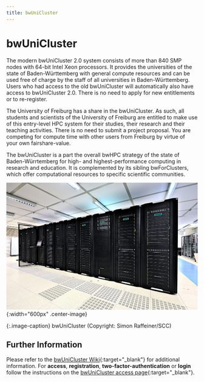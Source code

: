 ```yaml
---
title: bwUniCluster
---
```


# bwUniCluster

The modern bwUniCluster 2.0 system consists of more than 840 SMP nodes with 64-bit Intel Xeon processors.
It provides the universities of the state of Baden-Württemberg with general compute resources and can be
used free of charge by the staff of all universities in Baden-Württemberg. Users who had access to the old
bwUniCluster will automatically also have access to bwUniCluster 2.0. There is no need to apply for new
entitlements or to re-register.

The University of Freiburg has a share in the bwUniCluster. As such, all students and scientists of the
University of Freiburg are entitled to make use of this entry-level HPC system for their studies,
their research and their teaching activities.
There is no need to submit a project proposal. You are competing for compute time with other users from
Freiburg by virtue of your own fairshare-value.

The bwUniCluster is a part the overall bwHPC strategy of the state of Baden-Würrtemberg for high- and
highest-performance computing in research and education. It is complemented by its sibling bwForClusters,
which offer computational resources to specific scientific communities.

![bwUniCluster](/img/bwuni.jpg "bwUniCluster (Copyright: Simon Raffeiner/SCC)"){:width="600px" .center-image}

{:.image-caption}
bwUniCluster (Copyright: Simon Raffeiner/SCC)

## Further Information

Please refer to the [bwUniCluster Wiki](https://wiki.bwhpc.de/e/BwUniCluster2.0){:target="_blank"}
for additional information. For **access**, **registration**, **two-factor-authentication** or **login**
follow the instructions on the
[bwUniCluster access page](https://wiki.bwhpc.de/e/Registration){:target="_blank"}.
